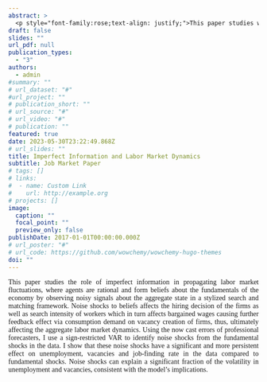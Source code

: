 ```yaml
---
abstract: >
  <p style="font-family:rose;text-align: justify;">This paper studies whether imperfect information about the persistence of underlying aggregate productivity shocks can explain the business cycle dynamics of the labor market, particularly the persistence of the unemployment rate. Utilizing a novel structural VAR model, I identify noise shocks - expectational errors stemming from imperfect information— as a significant factor that drives labor market dynamics. Due to this imperfect information, firms and workers face challenges in promptly discerning the nature of an aggregate productivity shock, be it persistent, transitory, or mere noise. This ambiguity impacts wages, job vacancies, job-finding rates, and, consequentially, overall unemployment levels. By introducing imperfect information into a general equilibrium search and matching model, I underscore its role in amplifying the persistence of unemployment rate. Counterfactual analysis illustrates that, in the absence of noise shocks, labor market recovery from post-1990s recessions would be expedited by 7-10 quarters, thus suggesting that imperfect information is an important mechanism for resolving the slow recovery puzzle in the U.S labor market. </p>
draft: false
slides: ""
url_pdf: null
publication_types:
  - "3"
authors:
  - admin
#summary: ""
# url_dataset: "#"
#url_project: ""
# publication_short: ""
# url_source: "#"
# url_video: "#"
# publication: ""
featured: true
date: 2023-05-30T23:22:49.868Z
# url_slides: ""
title: Imperfect Information and Labor Market Dynamics
subtitle: Job Market Paper
# tags: []
# links:
#  - name: Custom Link
#    url: http://example.org
# projects: []
image:
  caption: ""
  focal_point: ""
  preview_only: false
publishDate: 2017-01-01T00:00:00.000Z
# url_poster: "#"
# url_code: https://github.com/wowchemy/wowchemy-hugo-themes
doi: ""
---
```

  <p style="font-family:rose;text-align: justify;">This paper studies the role
  of imperfect information in propagating labor market fluctuations, where
  agents are rational and form beliefs about the fundamentals of the economy by
  observing noisy signals about the aggregate state in a stylized search and
  matching framework. Noise shocks to beliefs affects the hiring decision of the
  firms as well as search intensity of workers which in turn affects bargained
  wages causing further feedback effect via consumption demand on vacancy
  creation of firms, thus, ultimately affecting the aggregate labor market
  dynamics. Using the now cast errors of professional forecasters, I use a
  sign-restricted VAR to identify noise shocks from the fundamental shocks in
  the data. I show that these noise shocks have a significant and more
  persistent effect on unemployment, vacancies and job-finding rate in the data
  compared to fundamental shocks. Noise shocks can explain a significant
  fraction of the volatility in unemployment and vacancies, consistent with the
  model’s implications. </p>
